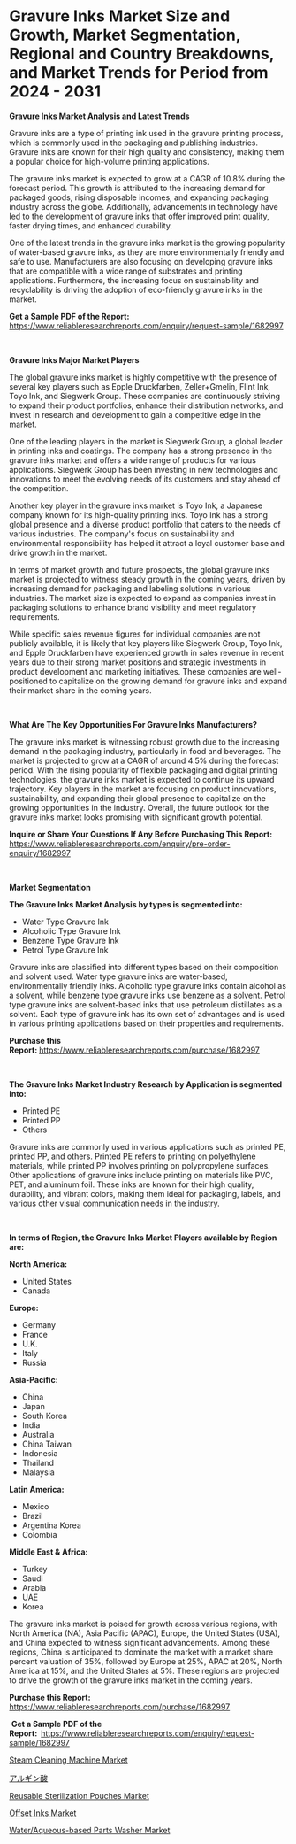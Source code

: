 <p><h1>Gravure Inks Market Size and Growth, Market Segmentation, Regional and Country Breakdowns, and Market Trends for Period from 2024 -  2031</h1></p><p><strong>Gravure Inks Market Analysis and Latest Trends</strong></p>
<p><p>Gravure inks are a type of printing ink used in the gravure printing process, which is commonly used in the packaging and publishing industries. Gravure inks are known for their high quality and consistency, making them a popular choice for high-volume printing applications.</p><p>The gravure inks market is expected to grow at a CAGR of 10.8% during the forecast period. This growth is attributed to the increasing demand for packaged goods, rising disposable incomes, and expanding packaging industry across the globe. Additionally, advancements in technology have led to the development of gravure inks that offer improved print quality, faster drying times, and enhanced durability.</p><p>One of the latest trends in the gravure inks market is the growing popularity of water-based gravure inks, as they are more environmentally friendly and safe to use. Manufacturers are also focusing on developing gravure inks that are compatible with a wide range of substrates and printing applications. Furthermore, the increasing focus on sustainability and recyclability is driving the adoption of eco-friendly gravure inks in the market.</p></p>
<p><strong>Get a Sample PDF of the Report:&nbsp;</strong> <a href="https://www.reliableresearchreports.com/enquiry/request-sample/1682997">https://www.reliableresearchreports.com/enquiry/request-sample/1682997</a></p>
<p>&nbsp;</p>
<p><strong>Gravure Inks Major Market Players</strong></p>
<p><p>The global gravure inks market is highly competitive with the presence of several key players such as Epple Druckfarben, Zeller+Gmelin, Flint Ink, Toyo Ink, and Siegwerk Group. These companies are continuously striving to expand their product portfolios, enhance their distribution networks, and invest in research and development to gain a competitive edge in the market.</p><p>One of the leading players in the market is Siegwerk Group, a global leader in printing inks and coatings. The company has a strong presence in the gravure inks market and offers a wide range of products for various applications. Siegwerk Group has been investing in new technologies and innovations to meet the evolving needs of its customers and stay ahead of the competition.</p><p>Another key player in the gravure inks market is Toyo Ink, a Japanese company known for its high-quality printing inks. Toyo Ink has a strong global presence and a diverse product portfolio that caters to the needs of various industries. The company's focus on sustainability and environmental responsibility has helped it attract a loyal customer base and drive growth in the market.</p><p>In terms of market growth and future prospects, the global gravure inks market is projected to witness steady growth in the coming years, driven by increasing demand for packaging and labeling solutions in various industries. The market size is expected to expand as companies invest in packaging solutions to enhance brand visibility and meet regulatory requirements.</p><p>While specific sales revenue figures for individual companies are not publicly available, it is likely that key players like Siegwerk Group, Toyo Ink, and Epple Druckfarben have experienced growth in sales revenue in recent years due to their strong market positions and strategic investments in product development and marketing initiatives. These companies are well-positioned to capitalize on the growing demand for gravure inks and expand their market share in the coming years.</p></p>
<p>&nbsp;</p>
<p><strong>What Are The Key Opportunities For Gravure Inks Manufacturers?</strong></p>
<p><p>The gravure inks market is witnessing robust growth due to the increasing demand in the packaging industry, particularly in food and beverages. The market is projected to grow at a CAGR of around 4.5% during the forecast period. With the rising popularity of flexible packaging and digital printing technologies, the gravure inks market is expected to continue its upward trajectory. Key players in the market are focusing on product innovations, sustainability, and expanding their global presence to capitalize on the growing opportunities in the industry. Overall, the future outlook for the gravure inks market looks promising with significant growth potential.</p></p>
<p><strong>Inquire or Share Your Questions If Any Before Purchasing This Report:</strong> <a href="https://www.reliableresearchreports.com/enquiry/pre-order-enquiry/1682997">https://www.reliableresearchreports.com/enquiry/pre-order-enquiry/1682997</a></p>
<p>&nbsp;</p>
<p><strong>Market Segmentation</strong></p>
<p><strong>The Gravure Inks Market Analysis by types is segmented into:</strong></p>
<p><ul><li>Water Type Gravure Ink</li><li>Alcoholic Type Gravure Ink</li><li>Benzene Type Gravure Ink</li><li>Petrol Type Gravure Ink</li></ul></p>
<p><p>Gravure inks are classified into different types based on their composition and solvent used. Water type gravure inks are water-based, environmentally friendly inks. Alcoholic type gravure inks contain alcohol as a solvent, while benzene type gravure inks use benzene as a solvent. Petrol type gravure inks are solvent-based inks that use petroleum distillates as a solvent. Each type of gravure ink has its own set of advantages and is used in various printing applications based on their properties and requirements.</p></p>
<p><strong>Purchase this Report:&nbsp;</strong><a href="https://www.reliableresearchreports.com/purchase/1682997">https://www.reliableresearchreports.com/purchase/1682997</a></p>
<p>&nbsp;</p>
<p><strong>The Gravure Inks Market Industry Research by Application is segmented into:</strong></p>
<p><ul><li>Printed PE</li><li>Printed PP</li><li>Others</li></ul></p>
<p><p>Gravure inks are commonly used in various applications such as printed PE, printed PP, and others. Printed PE refers to printing on polyethylene materials, while printed PP involves printing on polypropylene surfaces. Other applications of gravure inks include printing on materials like PVC, PET, and aluminum foil. These inks are known for their high quality, durability, and vibrant colors, making them ideal for packaging, labels, and various other visual communication needs in the industry.</p></p>
<p>&nbsp;</p>
<p><strong>In terms of Region, the Gravure Inks Market Players available by Region are:</strong></p>
<p>
    <p> <strong> North America: </strong>
        <ul>
            <li>United States</li>
            <li>Canada</li>
        </ul>
        </p> 
    <p> <strong> Europe: </strong>
        <ul>
            <li>Germany</li>
            <li>France</li>
            <li>U.K.</li>
            <li>Italy</li>
            <li>Russia</li>
        </ul>
        </p> 
    <p> <strong> Asia-Pacific: </strong>
        <ul>
            <li>China</li>
            <li>Japan</li>
            <li>South Korea</li>
            <li>India</li>
            <li>Australia</li>
            <li>China Taiwan</li>
            <li>Indonesia</li>
            <li>Thailand</li>
            <li>Malaysia</li>
        </ul>
        </p> 
    <p> <strong> Latin America: </strong>
        <ul>
            <li>Mexico</li>
            <li>Brazil</li>
            <li>Argentina Korea</li>
            <li>Colombia</li>
        </ul>
        </p> 
    <p> <strong> Middle East & Africa: </strong>
        <ul>
            <li>Turkey</li>
            <li>Saudi</li>
            <li>Arabia</li>
            <li>UAE</li>
            <li>Korea</li>
        </ul>
    </p>
    </p>
<p><p>The gravure inks market is poised for growth across various regions, with North America (NA), Asia Pacific (APAC), Europe, the United States (USA), and China expected to witness significant advancements. Among these regions, China is anticipated to dominate the market with a market share percent valuation of 35%, followed by Europe at 25%, APAC at 20%, North America at 15%, and the United States at 5%. These regions are projected to drive the growth of the gravure inks market in the coming years.</p></p>
<p><strong>Purchase this Report: </strong><a href="https://www.reliableresearchreports.com/purchase/1682997">https://www.reliableresearchreports.com/purchase/1682997</a></p>
<p>&nbsp;<strong>Get a Sample PDF of the Report:&nbsp;&nbsp;</strong><a href="https://www.reliableresearchreports.com/enquiry/request-sample/1682997">https://www.reliableresearchreports.com/enquiry/request-sample/1682997</a></p>
<p><strong></strong></p>
<p><p><a href="https://issuu.com/reportprime-2/docs/steam-cleaning-machine-market-size-2030.pptx">Steam Cleaning Machine Market</a></p><p><a href="https://github.com/ycmtqqhvk3273/Market-Research-Report-List-1/blob/main/8955376193932.md">アルギン酸</a></p><p><a href="https://github.com/myacatherineblakecaczo9vcsw/Market-Research-Report-List-1/blob/main/reusable-sterilization-pouches-market.md">Reusable Sterilization Pouches Market</a></p><p><a href="https://github.com/okotobwrhuteie/Market-Research-Report-List-1/blob/main/offset-inks-market.md">Offset Inks Market</a></p><p><a href="https://issuu.com/reportprime-2/docs/wateraqueous-based-parts-washer-market-size-2030.p">Water/Aqueous-based Parts Washer Market</a></p></p>